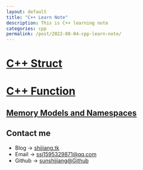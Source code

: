 ```yaml
---
layout: default
title: "C++ Learn Note"
description: This is C++ learning note
categories: cpp
permalink: /post/2022-08-04-cpp-learn-note/
---
```


# [C++ Struct](/post/cpp-note/cpp-struct/)
# [C++ Function](/post/cpp-note/cpp-inline-struct/)
## [Memory Models and Namespaces](/post/cpp-note/cpp-memory-models-and-namespaces/)


## Contact me
- Blog -> [shijiang.tk](https://shijiang.tk)
- Email -> <ssj1595329871@qq.com>
- Github -> [sunshijiang@Github](https://github.com/sunshijiang)

